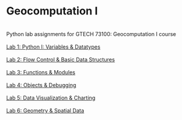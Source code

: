 # Geocomputation I
 <br> Python lab assignments for GTECH 73100: Geocomputation I course <br>
 <br> [Lab 1: Python I: Variables & Datatypes](/labs/lab_1.py) </br>
 <br> [Lab 2: Flow Control & Basic Data Structures](/labs/lab_2.ipynb) </br>
 <br> [Lab 3: Functions & Modules](/labs/lab_3.ipynb) </br>
 <br> [Lab 4: Objects & Debugging](/labs/Lab%204/lab_4.ipynb) </br>
 <br> [Lab 5: Data Visualization & Charting](/labs/lab_5.ipynb) </br>
 <br> [Lab 6: Geometry & Spatial Data](/labs/lab_6.ipynb) </br>